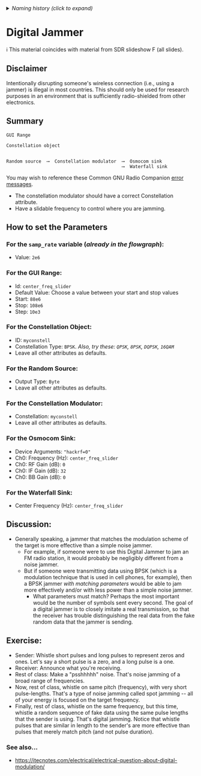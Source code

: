 <details><summary><i>Naming history (click to expand)</i></summary>
<pre>
2022 Aug 08: 140-GNU-Radio-Digital-Jammer.md
2022 Aug 30: 240-GNU-Radio-Digital-Jammer.md
2023 May 22: 021_Digital_Jammer.md
</pre>
</details>

# Digital Jammer

ℹ️ This material coincides with material from SDR slideshow F (all slides).

## Disclaimer

Intentionally disrupting someone's wireless connection (i.e., using a jammer) is illegal in most countries. This should only be used for research purposes in an environment that is sufficiently radio-shielded from other electronics.

## Summary

```
GUI Range

Constellation object


Random source  ⟶  Constellation modulator  ⟶  Osmocom sink
                                           ⟶  Waterfall sink
```

You may wish to reference these Common GNU Radio Companion [error messages](https://github.com/python-can-define-radio/sdr-course/blob/main/resources/Common-GNURadio-error-messages.md).

- The constellation modulator should have a correct Constellation attribute.
- Have a slidable frequency to control where you are jamming.

## How to set the Parameters

### For the `samp_rate` variable (_already in the flowgraph_):

- Value: `2e6`

### For the GUI Range:

- Id: `center_freq_slider`
- Default Value: Choose a value between your start and stop values
- Start: `88e6`
- Stop: `108e6`
- Step: `10e3`

### For the Constellation Object:

- ID: `myconstell`
- Constellation Type: `BPSK`. _Also, try these: `QPSK`, `8PSK`, `DQPSK`, `16QAM`_
- Leave all other attributes as defaults.

### For the Random Source:

- Output Type: `Byte`
- Leave all other attributes as defaults.

### For the Constellation Modulator:

- Constellation: `myconstell`
- Leave all other attributes as defaults.

### For the Osmocom Sink:

- Device Arguments: `"hackrf=0"`
- Ch0: Frequency (Hz): `center_freq_slider`
- Ch0: RF Gain (dB): `0`
- Ch0: IF Gain (dB): `32`
- Ch0: BB Gain (dB): `0`

### For the Waterfall Sink:

- Center Frequency (Hz): `center_freq_slider`

## Discussion:

- Generally speaking, a jammer that matches the modulation scheme of the target is more effective than a simple noise jammer.
  - For example, if someone were to use this Digital Jammer to jam an FM radio station, it would probably be negligibly different from a noise jammer.
  - But if someone were transmitting data using BPSK (which is a modulation technique that is used in cell phones, for example), then a BPSK jammer _with matching parameters_ would be able to jam more effectively and/or with less power than a simple noise jammer.
    - What parameters must match? Perhaps the most important would be the number of symbols sent every second. The goal of a digital jammer is to closely imitate a real transmission, so that the receiver has trouble distinguishing the real data from the fake random data that the jammer is sending.

## Exercise:

- Sender: Whistle short pulses and long pulses to represent zeros and ones. Let's say a short pulse is a zero, and a long pulse is a one.
- Receiver: Announce what you're receiving.
- Rest of class: Make a "psshhhhh" noise. That's noise jamming of a broad range of frequencies.
- Now, rest of class, whistle on same pitch (frequency), with very short pulse-lengths. That's a type of noise jamming called spot jamming -- all of your energy is focused on the target frequency.
- Finally, rest of class, whistle on the same frequency, but this time, whistle a random sequence of fake data using the same pulse lengths that the sender is using. That's digital jamming. Notice that whistle pulses that are similar in length to the sender's are more effective than pulses that merely match pitch (and not pulse duration).

### See also...

- https://itecnotes.com/electrical/electrical-question-about-digital-modulation/
